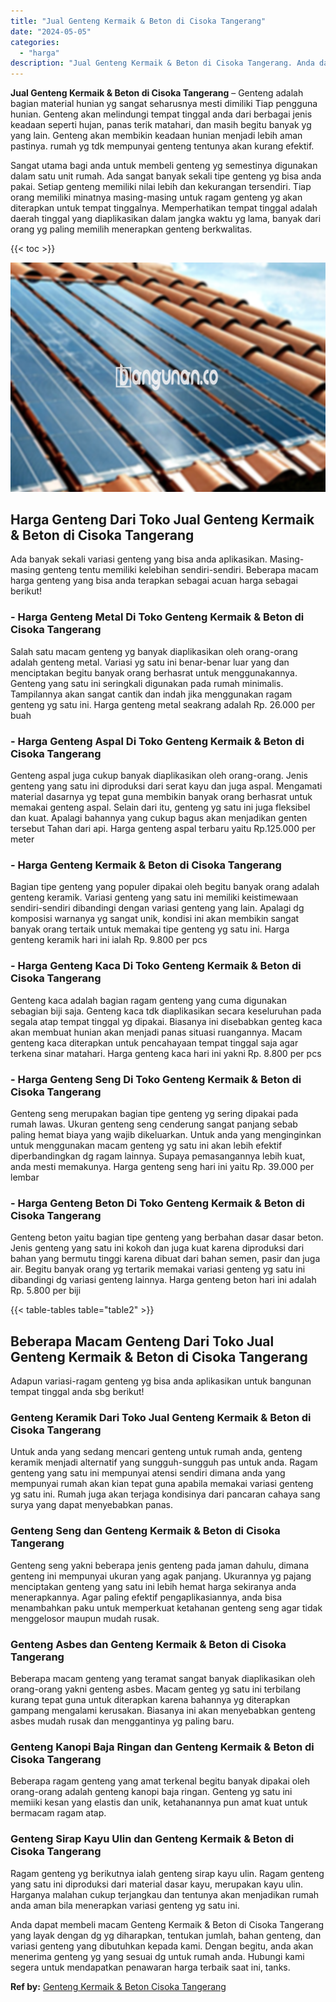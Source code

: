 ```yaml
---
title: "Jual Genteng Kermaik & Beton di Cisoka Tangerang"
date: "2024-05-05"
categories: 
  - "harga"
description: "Jual Genteng Kermaik & Beton di Cisoka Tangerang. Anda dapat membeli macam Genteng Kermaik & Beton di Cisoka Tangerang yang layak dengan dg yg diharapkan, te..."
---
```


**Jual Genteng Kermaik & Beton di Cisoka Tangerang** – Genteng adalah bagian material hunian yg sangat seharusnya mesti dimiliki Tiap pengguna hunian. Genteng akan melindungi tempat tinggal anda dari berbagai jenis keadaan seperti hujan, panas terik matahari, dan masih begitu banyak yg yang lain. Genteng akan membikin keadaan hunian menjadi lebih aman pastinya. rumah yg tdk mempunyai genteng tentunya akan kurang efektif.

Sangat utama bagi anda untuk membeli genteng yg semestinya digunakan dalam satu unit rumah. Ada sangat banyak sekali tipe genteng yg bisa anda pakai. Setiap genteng memiliki nilai lebih dan kekurangan tersendiri. Tiap orang memiliki minatnya masing-masing untuk ragam genteng yg akan diterapkan untuk tempat tinggalnya. Memperhatikan tempat tinggal adalah daerah tinggal yang diaplikasikan dalam jangka waktu yg lama, banyak dari orang yg paling memilih menerapkan genteng berkwalitas.

{{< toc >}}

![Jual Genteng Kermaik & Beton di Cisoka Tangerang](/images/genteng-minimalis-murah02.png)

## Harga Genteng Dari Toko Jual Genteng Kermaik & Beton di Cisoka Tangerang

Ada banyak sekali variasi genteng yang bisa anda aplikasikan. Masing-masing genteng tentu memiliki kelebihan sendiri-sendiri. Beberapa macam harga genteng yang bisa anda terapkan sebagai acuan harga sebagai berikut!

### \- Harga Genteng Metal Di Toko Genteng Kermaik & Beton di Cisoka Tangerang

Salah satu macam genteng yg banyak diaplikasikan oleh orang-orang adalah genteng metal. Variasi yg satu ini benar-benar luar yang dan menciptakan begitu banyak orang berhasrat untuk menggunakannya. Genteng yang satu ini seringkali digunakan pada rumah minimalis. Tampilannya akan sangat cantik dan indah jika menggunakan ragam genteng yg satu ini. Harga genteng metal seakrang adalah Rp. 26.000 per buah

### \- Harga Genteng Aspal Di Toko Genteng Kermaik & Beton di Cisoka Tangerang

Genteng aspal juga cukup banyak diaplikasikan oleh orang-orang. Jenis genteng yang satu ini diproduksi dari serat kayu dan juga aspal. Mengamati material dasarnya yg tepat guna membikin banyak orang berhasrat untuk memakai genteng aspal. Selain dari itu, genteng yg satu ini juga fleksibel dan kuat. Apalagi bahannya yang cukup bagus akan menjadikan genten tersebut Tahan dari api. Harga genteng aspal terbaru yaitu Rp.125.000 per meter

### \- Harga Genteng Kermaik & Beton di Cisoka Tangerang

Bagian tipe genteng yang populer dipakai oleh begitu banyak orang adalah genteng keramik. Variasi genteng yang satu ini memiliki keistimewaan sendiri-sendiri dibandingi dengan variasi genteng yang lain. Apalagi dg komposisi warnanya yg sangat unik, kondisi ini akan membikin sangat banyak orang tertaik untuk memakai tipe genteng yg satu ini. Harga genteng keramik hari ini ialah Rp. 9.800 per pcs

### \- Harga Genteng Kaca Di Toko Genteng Kermaik & Beton di Cisoka Tangerang

Genteng kaca adalah bagian ragam genteng yang cuma digunakan sebagian biji saja. Genteng kaca tdk diaplikasikan secara keseluruhan pada segala atap tempat tinggal yg dipakai. Biasanya ini disebabkan genteg kaca akan membuat hunian akan menjadi panas situasi ruangannya. Macam genteng kaca diterapkan untuk pencahayaan tempat tinggal saja agar terkena sinar matahari. Harga genteng kaca hari ini yakni Rp. 8.800 per pcs

### \- Harga Genteng Seng Di Toko Genteng Kermaik & Beton di Cisoka Tangerang

Genteng seng merupakan bagian tipe genteng yg sering dipakai pada rumah lawas. Ukuran genteng seng cenderung sangat panjang sebab paling hemat biaya yang wajib dikeluarkan. Untuk anda yang menginginkan untuk menggunakan macam genteng yg satu ini akan lebih efektif diperbandingkan dg ragam lainnya. Supaya pemasangannya lebih kuat, anda mesti memakunya. Harga genteng seng hari ini yaitu Rp. 39.000 per lembar

### \- Harga Genteng Beton Di Toko Genteng Kermaik & Beton di Cisoka Tangerang

Genteng beton yaitu bagian tipe genteng yang berbahan dasar dasar beton. Jenis genteng yang satu ini kokoh dan juga kuat karena diproduksi dari bahan yang bermutu tinggi karena dibuat dari bahan semen, pasir dan juga air. Begitu banyak orang yg tertarik memakai variasi genteng yg satu ini dibandingi dg variasi genteng lainnya. Harga genteng beton hari ini adalah Rp. 5.800 per biji

{{< table-tables table="table2" >}}

## Beberapa Macam Genteng Dari Toko Jual Genteng Kermaik & Beton di Cisoka Tangerang

Adapun variasi-ragam genteng yg bisa anda aplikasikan untuk bangunan tempat tinggal anda sbg berikut!

### Genteng Keramik Dari Toko Jual Genteng Kermaik & Beton di Cisoka Tangerang

Untuk anda yang sedang mencari genteng untuk rumah anda, genteng keramik menjadi alternatif yang sungguh-sungguh pas untuk anda. Ragam genteng yang satu ini mempunyai atensi sendiri dimana anda yang mempunyai rumah akan kian tepat guna apabila memakai variasi genteng yg satu ini. Rumah juga akan terjaga kondisinya dari pancaran cahaya sang surya yang dapat menyebabkan panas.

### Genteng Seng dan Genteng Kermaik & Beton di Cisoka Tangerang

Genteng seng yakni beberapa jenis genteng pada jaman dahulu, dimana genteng ini mempunyai ukuran yang agak panjang. Ukurannya yg pajang menciptakan genteng yang satu ini lebih hemat harga sekiranya anda menerapkannya. Agar paling efektif pengaplikasiannya, anda bisa menambahkan paku untuk memperkuat ketahanan genteng seng agar tidak menggelosor maupun mudah rusak.

### Genteng Asbes dan Genteng Kermaik & Beton di Cisoka Tangerang

Beberapa macam genteng yang teramat sangat banyak diaplikasikan oleh orang-orang yakni genteng asbes. Macam genteg yg satu ini terbilang kurang tepat guna untuk diterapkan karena bahannya yg diterapkan gampang mengalami kerusakan. Biasanya ini akan menyebabkan genteng asbes mudah rusak dan menggantinya yg paling baru.

### Genteng Kanopi Baja Ringan dan Genteng Kermaik & Beton di Cisoka Tangerang

Beberapa ragam genteng yang amat terkenal begitu banyak dipakai oleh orang-orang adalah genteng kanopi baja ringan. Genteng yg satu ini memiiki kesan yang elastis dan unik, ketahanannya pun amat kuat untuk bermacam ragam atap.

### Genteng Sirap Kayu Ulin dan Genteng Kermaik & Beton di Cisoka Tangerang

Ragam genteng yg berikutnya ialah genteng sirap kayu ulin. Ragam genteng yang satu ini diproduksi dari material dasar kayu, merupakan kayu ulin. Harganya malahan cukup terjangkau dan tentunya akan menjadikan rumah anda aman bila menerapkan variasi genteng yg satu ini.

Anda dapat membeli macam Genteng Kermaik & Beton di Cisoka Tangerang yang layak dengan dg yg diharapkan, tentukan jumlah, bahan genteng, dan variasi genteng yang dibutuhkan kepada kami. Dengan begitu, anda akan menerima genteng yg yang sesuai dg untuk rumah anda. Hubungi kami segera untuk mendapatkan penawaran harga terbaik saat ini, tanks.

**Ref by:**  [Genteng Kermaik & Beton  Cisoka Tangerang](https://id.wikipedia.org/wiki/Genteng)
